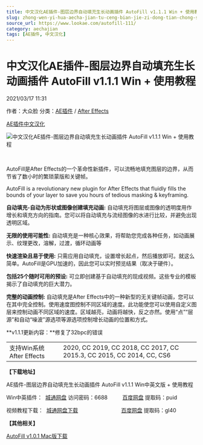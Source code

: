 ```yaml
---
title: 中文汉化AE插件-图层边界自动填充生长动画插件 AutoFill v1.1.1 Win + 使用教程
slug: zhong-wen-yi-hua-aecha-jian-tu-ceng-bian-jie-zi-dong-tian-chong-sheng-chang-dong-hua-cha-jian-autofill-v1-1-1-win-shi-yong-jiao-cheng
source_url: https://www.lookae.com/autofill-111/
category: aechajian
tags: [AE插件, 中文汉化]
---
```

# 中文汉化AE插件-图层边界自动填充生长动画插件 AutoFill v1.1.1 Win + 使用教程

2021/03/17 11:31

作者：大众脸
分类：[AE插件](https://www.lookae.com/after-effects/aechajian/) / [After Effects](https://www.lookae.com/after-effects/)

[AE插件](https://www.lookae.com/tag/ae%e6%8f%92%e4%bb%b6/)[中文汉化](https://www.lookae.com/tag/%e4%b8%ad%e6%96%87%e6%b1%89%e5%8c%96/)

![中文汉化AE插件-图层边界自动填充生长动画插件 AutoFill v1.1.1 Win + 使用教程](https://www.lookae.com/wp-content/uploads/2020/09/AutoFill.jpg "中文汉化AE插件-图层边界自动填充生长动画插件 AutoFill v1.1.1 Win + 使用教程-LookAE.com")

[﻿﻿﻿](https://cloud.video.taobao.com//play/u/705956171/p/1/e/6/t/1/279977807409.mp4)

AutoFill是After Effects的一个革命性新插件，可以流畅地填充图层的边界，从而节省了数小时的繁琐蒙版和关键帧。

AutoFill is a revolutionary new plugin for After Effects that fluidly fills the bounds of your layer to save you hours of tedious masking & keyframing.

**自动填充-自动为形状或图像创建填充动画:** 自动填充将图层或图像的透明度用作增长和填充方向的指南。您可以将自动填充与流经图像的水进行比较，并避免出现透明区域。

**无限的使用可能性:** 自动填充是一种核心效果，将帮助您完成各种任务，如动画展示、纹理更改，溶解，过渡，循环动画等

**快速渲染且易于使用:** 只需应用自动填充，设置增长起点，然后播放即可。就这么简单。AutoFill是GPU加速的，因此您可以实时预览结果（取决于硬件）。

**包括25个随时可用的预设:** 可立即创建基于自动填充的现成视频。这些专业的模板揭示了自动填充的巨大潜力。

**完整的动画控制:** 自动填充是After Effects中的一种新型的无关键帧动画，您可以在其中完全控制。使用速度图控制不同区域的速度。此功能使您可以使用自定义图层来控制动画不同区域的速度。区域越亮，动画将越快，反之亦然。使用“点”“层源”和自动“噪波”源选项等源选项控制增长动画的位置和方式。

**v1.1.1更新内容：**修复了32bpc的错误

|  |  |
| --- | --- |
| 支持Win系统 After Effects | 2020, CC 2019, CC 2018, CC 2017, CC 2015.3, CC 2015, CC 2014, CC, CS6 |

**【下载地址】**

AE插件-图层边界自动填充生长动画插件 AutoFill v1.1.1 Win中英文版 + 使用教程

Win中英插件：  [城通网盘](https://089u.com/f/680462-486055636-619248) 访问密码：6688          [百度网盘](https://pan.baidu.com/s/1d19a-NzTmquuzEGypk96Ag) 提取码：puid

视频教程下载：  [城通网盘下载](https://089u.com/file/680462-461545167)                             [百度网盘](https://pan.baidu.com/s/18--fk2TQEF4sAtnKyxNhnQ) 提取码：gl40

**【其他相关】**

[AutoFill v1.0.1 Mac版下载](https://www.lookae.com/autofill-101/)
